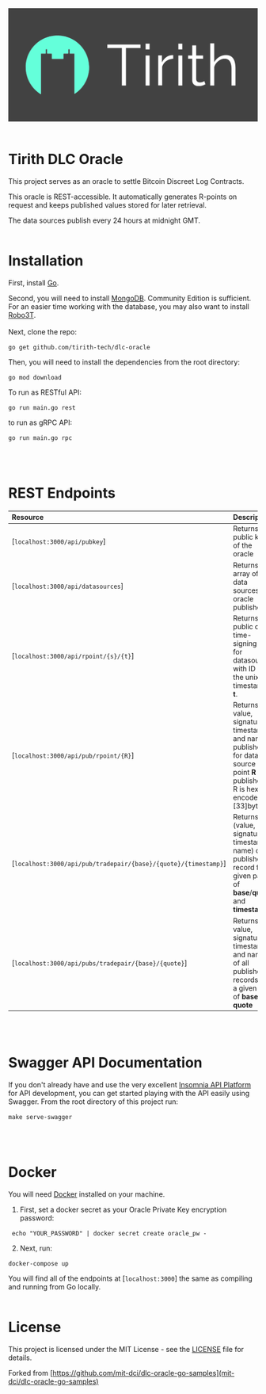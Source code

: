 <img src="logo-dark.png">
<br><br>

# Tirith DLC Oracle

This project serves as an oracle to settle Bitcoin Discreet Log Contracts.

This oracle is REST-accessible. It automatically generates R-points on request and keeps published values stored for later retrieval.

The data sources publish every 24 hours at midnight GMT.
<br><br>

# Installation

First, install [Go](https://golang.org/doc/install).

Second, you will need to install [MongoDB](https://docs.mongodb.com/manual/installation/). Community Edition is sufficient. For an easier time working with the database, you may also want to install [Robo3T](https://robomongo.org/download).
<br><br>
Next, clone the repo:

```
go get github.com/tirith-tech/dlc-oracle
```

Then, you will need to install the dependencies from the root directory:

```
go mod download
```

To run as RESTful API:

```
go run main.go rest
```

to run as gRPC API:

```
go run main.go rpc
```

<br><br>

# REST Endpoints

| Resource                                                        | Description                                                                                                                       |
| :-------------------------------------------------------------- | :-------------------------------------------------------------------------------------------------------------------------------- |
| [`localhost:3000/api/pubkey`]                                   | Returns the public key of the oracle                                                                                              |
| [`localhost:3000/api/datasources`]                              | Returns an array of data sources the oracle publishes                                                                             |
| [`localhost:3000/api/rpoint/{s}/{t}`]                           | Returns the public one-time-signing key for datasource with ID **s** at the unix timestamp **t**.                                 |
| [`localhost:3000/api/pub/rpoint/{R}`]                           | Returns the value, signature, timestamp, and name published for data source point **R** (if published). R is hex encoded [33]byte |
| [`localhost:3000/api/pub/tradepair/{base}/{quote}/{timestamp}`] | Returns (value, signature, timestamp, name) of published record for a given pair of **base**/**quote** and **timestamp**          |
| [`localhost:3000/api/pubs/tradepair/{base}/{quote}`]            | Returns the value, signature, timestamp, and name of all published records for a given pair of **base** and **quote**             |

<br><br>

# Swagger API Documentation

If you don't already have and use the very excellent [Insomnia API Platform](https://insomnia.rest/) for API development, you can get started playing with the API easily using Swagger. From the root directory of this project run:

```
make serve-swagger
```

<br><br>

# Docker

You will need [Docker](https://www.docker.com/) installed on your machine.

1. First, set a docker secret as your Oracle Private Key encryption password:

```
 echo "YOUR_PASSWORD" | docker secret create oracle_pw -
```

2. Next, run:

```
docker-compose up
```

You will find all of the endpoints at [`localhost:3000`] the same as compiling and running from Go locally.
<br><br>

# License

This project is licensed under the MIT License - see the [LICENSE](LICENSE) file for details.

Forked from [https://github.com/mit-dci/dlc-oracle-go-samples](mit-dci/dlc-oracle-go-samples)
